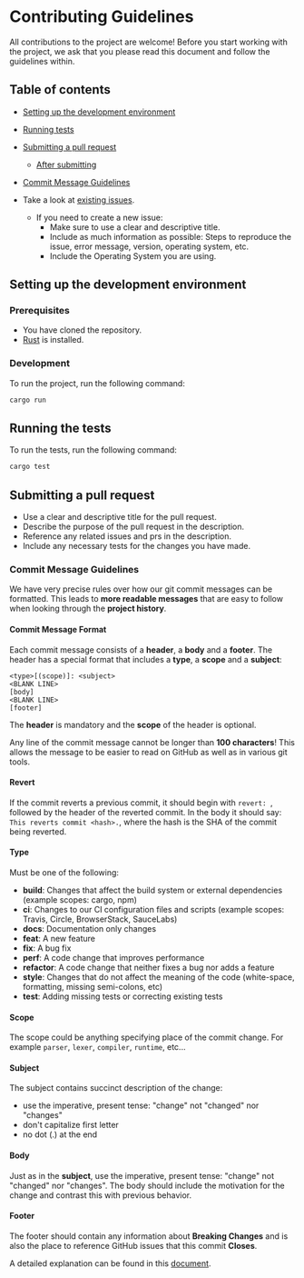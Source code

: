 # Contributing Guidelines

All contributions to the project are welcome! Before you start working with the project, we ask that you please read this document and follow the guidelines within.

## Table of contents

- [Setting up the development environment](#setting-up-the-development-environment)
- [Running tests](#running-the-tests)
- [Submitting a pull request](#submitting-a-pull-request)
  - [After submitting](#after-submitting)
- [Commit Message Guidelines](#commit-message-guidelines)

- Take a look at [existing issues](https://github.com/pltx/client-service/issues).
  - If you need to create a new issue:
    - Make sure to use a clear and descriptive title.
    - Include as much information as possible: Steps to reproduce the issue, error message, version, operating system, etc.
    - Include the Operating System you are using.

## Setting up the development environment

### Prerequisites

- You have cloned the repository.
- [Rust](https://www.rust-lang.org/) is installed.

### Development

To run the project, run the following command:

```bash
cargo run
```

## Running the tests

To run the tests, run the following command:

```bash
cargo test
```

## Submitting a pull request

- Use a clear and descriptive title for the pull request.
- Describe the purpose of the pull request in the description.
- Reference any related issues and prs in the description.
- Include any necessary tests for the changes you have made.

### Commit Message Guidelines

We have very precise rules over how our git commit messages can be formatted. This leads to **more readable messages** that are easy to follow when looking through the **project history**.

#### Commit Message Format

Each commit message consists of a **header**, a **body** and a **footer**. The header has a special format that includes a **type**, a **scope** and a **subject**:

```
<type>[(scope)]: <subject>
<BLANK LINE>
[body]
<BLANK LINE>
[footer]
```

The **header** is mandatory and the **scope** of the header is optional.

Any line of the commit message cannot be longer than **100 characters**! This allows the message to be easier to read on GitHub as well as in various git tools.

#### Revert

If the commit reverts a previous commit, it should begin with `revert: `, followed by the header of the reverted commit. In the body it should say: `This reverts commit <hash>.`, where the hash is the SHA of the commit being reverted.

#### Type

Must be one of the following:

- **build**: Changes that affect the build system or external dependencies (example scopes: cargo, npm)
- **ci**: Changes to our CI configuration files and scripts (example scopes: Travis, Circle, BrowserStack, SauceLabs)
- **docs**: Documentation only changes
- **feat**: A new feature
- **fix**: A bug fix
- **perf**: A code change that improves performance
- **refactor**: A code change that neither fixes a bug nor adds a feature
- **style**: Changes that do not affect the meaning of the code (white-space, formatting, missing semi-colons, etc)
- **test**: Adding missing tests or correcting existing tests

#### Scope

The scope could be anything specifying place of the commit change. For example `parser`, `lexer`, `compiler`, `runtime`, etc...

#### Subject

The subject contains succinct description of the change:

- use the imperative, present tense: "change" not "changed" nor "changes"
- don't capitalize first letter
- no dot (.) at the end

#### Body

Just as in the **subject**, use the imperative, present tense: "change" not "changed" nor "changes". The body should include the motivation for the change and contrast this with previous behavior.

#### Footer

The footer should contain any information about **Breaking Changes** and is also the place to reference GitHub issues that this commit **Closes**.

A detailed explanation can be found in this [document](https://www.conventionalcommits.org/en/v1.0.0/).
